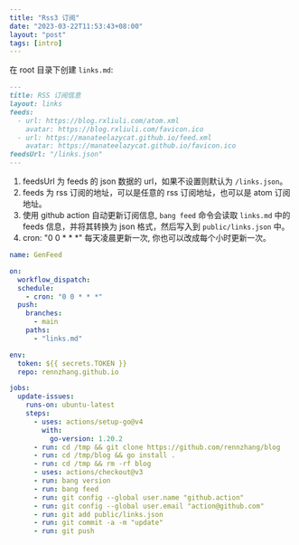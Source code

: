 ```yaml
---
title: "Rss3 订阅"
date: "2023-03-22T11:53:43+08:00"
layout: "post"
tags: [intro]
---
```


在 root 目录下创建 `links.md`:

```md
---
title: RSS 订阅信息
layout: links
feeds:
  - url: https://blog.rxliuli.com/atom.xml
    avatar: https://blog.rxliuli.com/favicon.ico
  - url: https://manateelazycat.github.io/feed.xml
    avatar: https://manateelazycat.github.io/favicon.ico
feedsUrl: "/links.json"
---
```

1. feedsUrl 为 feeds 的 json 数据的 url，如果不设置则默认为 `/links.json`。
2. feeds 为 rss 订阅的地址，可以是任意的 rss 订阅地址，也可以是 atom 订阅地址。
3. 使用 github action 自动更新订阅信息, `bang feed` 命令会读取 `links.md` 中的 feeds 信息，并将其转换为 json 格式，然后写入到 `public/links.json` 中。
4. cron: "0 0 \* \* \*" 每天凌晨更新一次, 你也可以改成每个小时更新一次。

```yaml
name: GenFeed

on:
  workflow_dispatch:
  schedule:
    - cron: "0 0 * * *"
  push:
    branches:
      - main
    paths:
      - "links.md"

env:
  token: ${{ secrets.TOKEN }}
  repo: rennzhang.github.io

jobs:
  update-issues:
    runs-on: ubuntu-latest
    steps:
      - uses: actions/setup-go@v4
        with:
          go-version: 1.20.2
      - run: cd /tmp && git clone https://github.com/rennzhang/blog
      - run: cd /tmp/blog && go install .
      - run: cd /tmp && rm -rf blog
      - uses: actions/checkout@v3
      - run: bang version
      - run: bang feed
      - run: git config --global user.name "github.action"
      - run: git config --global user.email "action@github.com"
      - run: git add public/links.json
      - run: git commit -a -m "update"
      - run: git push
```
